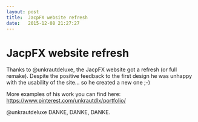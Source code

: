 ```yaml
---
layout: post
title:  JacpFX website refresh
date:   2015-12-08 21:27:27
---
```

# JacpFX website refresh #
Thanks to @unkrautdeluxe, the JacpFX website got a refresh (or full remake). Despite the positive feedback to the first design he was unhappy with the usability of the site... so he created a new one ;-)

More examples of his work you can find here: <a href="https://www.pinterest.com/unkrautdlx/portfolio/">https://www.pinterest.com/unkrautdlx/portfolio/</a>



@unkrautdeluxe DANKE, DANKE, DANKE.
